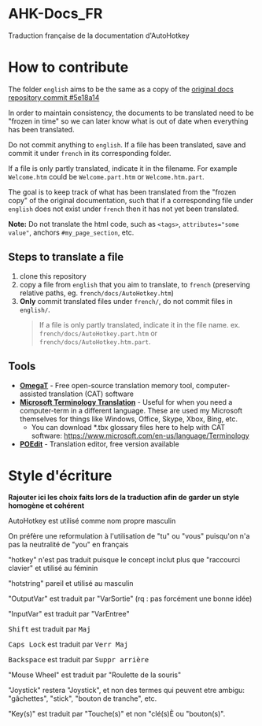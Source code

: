 # AHK-Docs_FR
Traduction française de la documentation d'AutoHotkey

# How to contribute
The folder `english` aims to be the same as a copy of the [original docs repository commit #5e18a14](https://github.com/Lexikos/AutoHotkey_L-Docs/commit/5e18a14fb51344d63cf354159e259d02e1c1e2d6)

In order to maintain consistency, the documents to be translated need to be "frozen in time" so we can later know what is out of date when everything has been translated.

Do not commit anything to `english`. If a file has been translated, save and commit it under `french` in its corresponding folder.

If a file is only partly translated, indicate it in the filename. For example `Welcome.htm` could be `Welcome.part.htm` or `Welcome.htm.part`.

The goal is to keep track of what has been translated from the "frozen copy" of the original documentation, such that if a corresponding file under `english` does not exist under `french` then it has not yet been translated.

**Note:** Do not translate the html code, such as `<tags>`, `attributes="some value"`, anchors `#my_page_section`, etc.

## Steps to translate a file
1. clone this repository
2. copy a file from `english` that you aim to translate, to `french` (preserving relative paths, eg. `french/docs/AutoHotkey.htm`)
3. **Only** commit translated files under `french/`, do not commit files in `english/`.
   > If a file is only partly translated, indicate it in the file name. ex. `french/docs/AutoHotkey.part.htm` or `french/docs/AutoHotkey.htm.part`.

## Tools
- [**OmegaT**](https://omegat.org/) - Free open-source translation memory tool, computer-assisted translation (CAT) software
- [**Microsoft Terminology Translation**](https://www.microsoft.com/en-us/language) - Useful for when you need a computer-term in a different language. These are used my Microsoft themselves for things like Windows, Office, Skype, Xbox, Bing, etc.
  - You can download *.tbx glossary files here to help with CAT software: 
  https://www.microsoft.com/en-us/language/Terminology
- [**POEdit**](https://poedit.net/) - Translation editor, free version available

# Style d'écriture
**Rajouter ici les choix faits lors de la traduction afin de garder un style homogène et cohérent**

AutoHotkey est utilisé comme nom propre masculin

On préfère une reformulation à l'utilisation de "tu" ou "vous" puisqu'on n'a pas la neutralité de "you" en français

"hotkey" n'est pas traduit puisque le concept inclut plus que "raccourci clavier" et utilisé au féminin

"hotstring" pareil et utilisé au masculin

"OutputVar" est traduit par "VarSortie" (rq : pas forcément une bonne idée)

"InputVar" est traduit par "VarEntree"

<kbd>Shift</kbd> est traduit par <kbd>Maj</kbd>

<kbd>Caps Lock</kbd> est traduit par <kbd>Verr Maj</kbd>

<kbd>Backspace</kbd> est traduit par <kbd>Suppr arrière</kbd>

"Mouse Wheel" est traduit par "Roulette de la souris"

"Joystick" restera "Joystick", et non des termes qui peuvent etre ambigu: "gâchettes", "stick", "bouton de tranche", etc.

"Key(s)" est traduit par "Touche(s)" et non "clé(s)È ou "bouton(s)".
